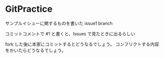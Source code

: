 GitPractice
===========
サンプルイシューに関するものを書いた issue1 branch

コミットコメントで #1 と書くと、Issues で見たときに出るらしい

fork した後に本家にコミットするとどうなるでしょう。
コンフリクトする内容をかいたらどうなるでしょう。
